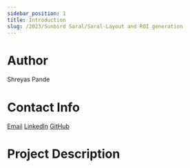 ```yaml
---
sidebar_position: 1
title: Introduction
slug: /2023/Sunbird Saral/Saral-Layout and ROI generation
---
```



# Author
Shreyas Pande

# Contact Info
[Email](mailto:shreyassachin@iitbhilai.ac.in)
[LinkedIn](https://www.linkedin.com/in/shreyas-pande-b27087217/)
[GitHub](https://github.com/shreyaspande2003)


# Project Description

